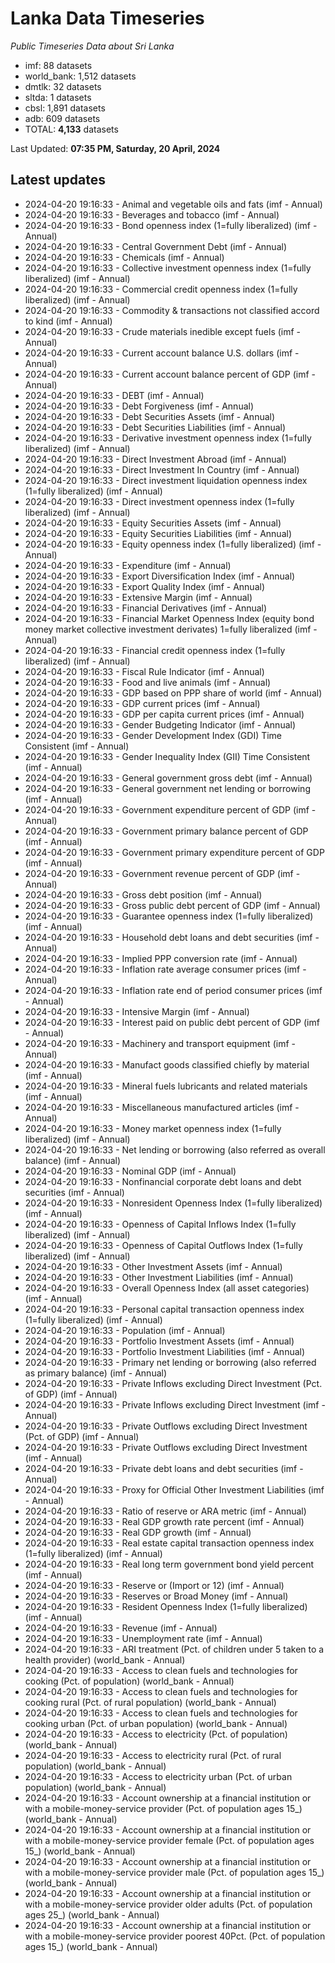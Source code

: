 # Lanka Data Timeseries
*Public Timeseries Data about Sri Lanka*

* imf: 88 datasets
* world_bank: 1,512 datasets
* dmtlk: 32 datasets
* sltda: 1 datasets
* cbsl: 1,891 datasets
* adb: 609 datasets
* TOTAL: **4,133** datasets

Last Updated: **07:35 PM, Saturday, 20 April, 2024**

## Latest updates

* 2024-04-20 19:16:33 - Animal and vegetable oils and fats (imf - Annual)
* 2024-04-20 19:16:33 - Beverages and tobacco (imf - Annual)
* 2024-04-20 19:16:33 - Bond openness index (1=fully liberalized) (imf - Annual)
* 2024-04-20 19:16:33 - Central Government Debt (imf - Annual)
* 2024-04-20 19:16:33 - Chemicals (imf - Annual)
* 2024-04-20 19:16:33 - Collective investment openness index (1=fully liberalized) (imf - Annual)
* 2024-04-20 19:16:33 - Commercial credit openness index (1=fully liberalized) (imf - Annual)
* 2024-04-20 19:16:33 - Commodity & transactions not classified accord to kind (imf - Annual)
* 2024-04-20 19:16:33 - Crude materials inedible except fuels (imf - Annual)
* 2024-04-20 19:16:33 - Current account balance U.S. dollars (imf - Annual)
* 2024-04-20 19:16:33 - Current account balance percent of GDP (imf - Annual)
* 2024-04-20 19:16:33 - DEBT (imf - Annual)
* 2024-04-20 19:16:33 - Debt Forgiveness (imf - Annual)
* 2024-04-20 19:16:33 - Debt Securities Assets (imf - Annual)
* 2024-04-20 19:16:33 - Debt Securities Liabilities (imf - Annual)
* 2024-04-20 19:16:33 - Derivative investment openness index (1=fully liberalized) (imf - Annual)
* 2024-04-20 19:16:33 - Direct Investment Abroad (imf - Annual)
* 2024-04-20 19:16:33 - Direct Investment In Country (imf - Annual)
* 2024-04-20 19:16:33 - Direct investment liquidation openness index (1=fully liberalized) (imf - Annual)
* 2024-04-20 19:16:33 - Direct investment openness index (1=fully liberalized) (imf - Annual)
* 2024-04-20 19:16:33 - Equity Securities Assets (imf - Annual)
* 2024-04-20 19:16:33 - Equity Securities Liabilities (imf - Annual)
* 2024-04-20 19:16:33 - Equity openness index (1=fully liberalized) (imf - Annual)
* 2024-04-20 19:16:33 - Expenditure (imf - Annual)
* 2024-04-20 19:16:33 - Export Diversification Index (imf - Annual)
* 2024-04-20 19:16:33 - Export Quality Index (imf - Annual)
* 2024-04-20 19:16:33 - Extensive Margin (imf - Annual)
* 2024-04-20 19:16:33 - Financial Derivatives (imf - Annual)
* 2024-04-20 19:16:33 - Financial Market Openness Index (equity bond money market collective investment derivates) 1=fully liberalized (imf - Annual)
* 2024-04-20 19:16:33 - Financial credit openness index (1=fully liberalized) (imf - Annual)
* 2024-04-20 19:16:33 - Fiscal Rule Indicator (imf - Annual)
* 2024-04-20 19:16:33 - Food and live animals (imf - Annual)
* 2024-04-20 19:16:33 - GDP based on PPP share of world (imf - Annual)
* 2024-04-20 19:16:33 - GDP current prices (imf - Annual)
* 2024-04-20 19:16:33 - GDP per capita current prices (imf - Annual)
* 2024-04-20 19:16:33 - Gender Budgeting Indicator (imf - Annual)
* 2024-04-20 19:16:33 - Gender Development Index (GDI) Time Consistent (imf - Annual)
* 2024-04-20 19:16:33 - Gender Inequality Index (GII) Time Consistent (imf - Annual)
* 2024-04-20 19:16:33 - General government gross debt (imf - Annual)
* 2024-04-20 19:16:33 - General government net lending or borrowing (imf - Annual)
* 2024-04-20 19:16:33 - Government expenditure percent of GDP (imf - Annual)
* 2024-04-20 19:16:33 - Government primary balance percent of GDP (imf - Annual)
* 2024-04-20 19:16:33 - Government primary expenditure percent of GDP (imf - Annual)
* 2024-04-20 19:16:33 - Government revenue percent of GDP (imf - Annual)
* 2024-04-20 19:16:33 - Gross debt position (imf - Annual)
* 2024-04-20 19:16:33 - Gross public debt percent of GDP (imf - Annual)
* 2024-04-20 19:16:33 - Guarantee openness index (1=fully liberalized) (imf - Annual)
* 2024-04-20 19:16:33 - Household debt loans and debt securities (imf - Annual)
* 2024-04-20 19:16:33 - Implied PPP conversion rate (imf - Annual)
* 2024-04-20 19:16:33 - Inflation rate average consumer prices (imf - Annual)
* 2024-04-20 19:16:33 - Inflation rate end of period consumer prices (imf - Annual)
* 2024-04-20 19:16:33 - Intensive Margin (imf - Annual)
* 2024-04-20 19:16:33 - Interest paid on public debt percent of GDP (imf - Annual)
* 2024-04-20 19:16:33 - Machinery and transport equipment (imf - Annual)
* 2024-04-20 19:16:33 - Manufact goods classified chiefly by material (imf - Annual)
* 2024-04-20 19:16:33 - Mineral fuels lubricants and related materials (imf - Annual)
* 2024-04-20 19:16:33 - Miscellaneous manufactured articles (imf - Annual)
* 2024-04-20 19:16:33 - Money market openness index (1=fully liberalized) (imf - Annual)
* 2024-04-20 19:16:33 - Net lending or borrowing (also referred as overall balance) (imf - Annual)
* 2024-04-20 19:16:33 - Nominal GDP (imf - Annual)
* 2024-04-20 19:16:33 - Nonfinancial corporate debt loans and debt securities (imf - Annual)
* 2024-04-20 19:16:33 - Nonresident Openness Index (1=fully liberalized) (imf - Annual)
* 2024-04-20 19:16:33 - Openness of Capital Inflows Index (1=fully liberalized) (imf - Annual)
* 2024-04-20 19:16:33 - Openness of Capital Outflows Index (1=fully liberalized) (imf - Annual)
* 2024-04-20 19:16:33 - Other Investment Assets (imf - Annual)
* 2024-04-20 19:16:33 - Other Investment Liabilities (imf - Annual)
* 2024-04-20 19:16:33 - Overall Openness Index (all asset categories) (imf - Annual)
* 2024-04-20 19:16:33 - Personal capital transaction openness index (1=fully liberalized) (imf - Annual)
* 2024-04-20 19:16:33 - Population (imf - Annual)
* 2024-04-20 19:16:33 - Portfolio Investment Assets (imf - Annual)
* 2024-04-20 19:16:33 - Portfolio Investment Liabilities (imf - Annual)
* 2024-04-20 19:16:33 - Primary net lending or borrowing (also referred as primary balance) (imf - Annual)
* 2024-04-20 19:16:33 - Private Inflows excluding Direct Investment (Pct. of GDP) (imf - Annual)
* 2024-04-20 19:16:33 - Private Inflows excluding Direct Investment (imf - Annual)
* 2024-04-20 19:16:33 - Private Outflows excluding Direct Investment (Pct. of GDP) (imf - Annual)
* 2024-04-20 19:16:33 - Private Outflows excluding Direct Investment (imf - Annual)
* 2024-04-20 19:16:33 - Private debt loans and debt securities (imf - Annual)
* 2024-04-20 19:16:33 - Proxy for Official Other Investment Liabilities (imf - Annual)
* 2024-04-20 19:16:33 - Ratio of reserve or ARA metric (imf - Annual)
* 2024-04-20 19:16:33 - Real GDP growth rate percent (imf - Annual)
* 2024-04-20 19:16:33 - Real GDP growth (imf - Annual)
* 2024-04-20 19:16:33 - Real estate capital transaction openness index (1=fully liberalized) (imf - Annual)
* 2024-04-20 19:16:33 - Real long term government bond yield percent (imf - Annual)
* 2024-04-20 19:16:33 - Reserve or (Import or 12) (imf - Annual)
* 2024-04-20 19:16:33 - Reserves or Broad Money (imf - Annual)
* 2024-04-20 19:16:33 - Resident Openness Index (1=fully liberalized) (imf - Annual)
* 2024-04-20 19:16:33 - Revenue (imf - Annual)
* 2024-04-20 19:16:33 - Unemployment rate (imf - Annual)
* 2024-04-20 19:16:33 - ARI treatment (Pct. of children under 5 taken to a health provider) (world_bank - Annual)
* 2024-04-20 19:16:33 - Access to clean fuels and technologies for cooking (Pct. of population) (world_bank - Annual)
* 2024-04-20 19:16:33 - Access to clean fuels and technologies for cooking rural (Pct. of rural population) (world_bank - Annual)
* 2024-04-20 19:16:33 - Access to clean fuels and technologies for cooking urban (Pct. of urban population) (world_bank - Annual)
* 2024-04-20 19:16:33 - Access to electricity (Pct. of population) (world_bank - Annual)
* 2024-04-20 19:16:33 - Access to electricity rural (Pct. of rural population) (world_bank - Annual)
* 2024-04-20 19:16:33 - Access to electricity urban (Pct. of urban population) (world_bank - Annual)
* 2024-04-20 19:16:33 - Account ownership at a financial institution or with a mobile-money-service provider (Pct. of population ages 15_) (world_bank - Annual)
* 2024-04-20 19:16:33 - Account ownership at a financial institution or with a mobile-money-service provider female (Pct. of population ages 15_) (world_bank - Annual)
* 2024-04-20 19:16:33 - Account ownership at a financial institution or with a mobile-money-service provider male (Pct. of population ages 15_) (world_bank - Annual)
* 2024-04-20 19:16:33 - Account ownership at a financial institution or with a mobile-money-service provider older adults (Pct. of population ages 25_) (world_bank - Annual)
* 2024-04-20 19:16:33 - Account ownership at a financial institution or with a mobile-money-service provider poorest 40Pct. (Pct. of population ages 15_) (world_bank - Annual)